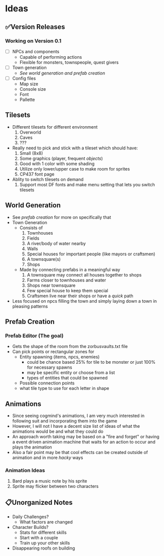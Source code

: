 # Ideas

## :white_check_mark:Version Releases
### Working on Version 0.1
- [ ] NPCs and components
    - Capable of performing actions
    - Flexible for monsters, townspeople, quest givers
- [ ] Town generation
    - *See world generation and prefab creation*
- [ ] Config files
    - Map size
    - Console size
    - Font
    - Pallette

## Tilesets
- Different tilesets for different environment
    1. Overworld
    2. Caves
    3. ???
- Really need to pick and stick with a tileset which should have:
    1. Small (8x8)
    2. Some graphics (player, frequent *objects*)
    3. Good with 1 color with some shading
    4. Utilize only lower/upper case to make room for sprites
    5. CP437 font page
- Ablity to switch tilesets on demand
    1. Support most DF fonts and make menu setting that lets you switch tilesets

## World Generation
- See *prefab creation* for more on specifically that
- Town Generation
    - Consists of
        1. Townhouses
        2. Fields
        3. A river/body of water nearby
        4. Walls
        5. Special houses for important people (like mayors or craftsmen)
        6. A townsquare(s)
        7. Shops
    - Made by connecting prefabs in a meaningful way
        1. A townsquare may connect all houses together to shops
        2. Farms closer to townhouses and water
        3. Shops near townsquare
        4. Few special house to keep them special
        5. Craftsmen live near their shops or have a *quick* path
- Less focused on npcs filling the town and simply laying down a town in pleasing patterns

## Prefab Creation
### Prefab Editor (The goal)
- Gets the shape of the room from the zorbusvaults.txt file
- Can pick points or rectangular zones for
    - Entity spawning (items, npcs, enemies)
        - could be chance based 25% for tile to be monster or just 100% for necessary spawns
        - may be specific entity or choose from a list
        - types of entities that could be spawned
    - Possible connection points
    - what tile type to use for each letter in shape

## Animations
- Since seeing cogmind's animations, I am very much interested in following suit and incorporating them into the game
- However, I will not I have a decent size list of ideas of what the animations would be and what they could do
- An approach worth taking may be based on a "fire and forget" or having a event driven animation machine that waits for an action to occur and plays the animation
- Also a fair point may be that cool effects can be created outside of animation and in more *hacky* ways

### Animation Ideas
1. Bard plays a music note by his sprite
2. Sprite may flicker between two characters

## :clipboard:Unorganized Notes
- Daily Challenges?
    - What factors are changed
- Character Builds?
    - Stats for different skills
    - Start with a couple
    - Train up your other skills
- Disappearing roofs on building

